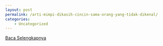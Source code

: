 ```yaml
---
layout: post
permalink: /arti-mimpi-dikasih-cincin-sama-orang-yang-tidak-dikenal/
categories:
    - Uncategorized
---
```


[Baca Selengkapnya](/02)